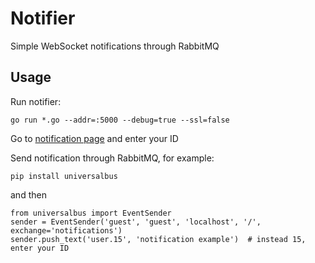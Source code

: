 Notifier
===========

Simple WebSocket notifications through RabbitMQ

## Usage

Run notifier:
```
go run *.go --addr=:5000 --debug=true --ssl=false
```

Go to [notification page](http://localhost:5000/) and enter your ID

Send notification through RabbitMQ, for example:
```
pip install universalbus
```
and then
```
from universalbus import EventSender
sender = EventSender('guest', 'guest', 'localhost', '/', exchange='notifications')
sender.push_text('user.15', 'notification example')  # instead 15, enter your ID
```


